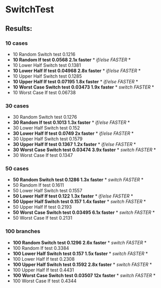 # SwitchTest

## Results:

### 10 cases
* 10 Random Switch test 0.1216
* **10 Random If test 0.0568 2.1x faster** * *if/else FASTER* *
* 10 Lower Half Switch test 0.1381 
* **10 Lower Half If test 0.04968 2.8x faster** * *if/else FASTER* *
* 10 Upper Half Switch test 0.1285 
* **10 Upper Half If test 0.07195 1.8x faster** * *if/else FASTER* *
* **10 Worst Case Switch test 0.03473 1.9x faster** * *switch FASTER* *
* 10 Worst Case If test 0.06738 

### 30 cases
* 30 Random Switch test 0.1276 
* **30 Random If test 0.1013 1.3x faster** * *if/else FASTER* *
* 30 Lower Half Switch test 0.152 
* **30 Lower Half If test 0.0749 2x faster** * *if/else FASTER* *
* 30 Upper Half Switch test 0.1579 
* **30 Upper Half If test 0.1367 1.2x faster** * *if/else FASTER* *
* **30 Worst Case Switch test 0.03474 3.9x faster** * *switch FASTER* *
* 30 Worst Case If test 0.1347 

### 50 cases
* **50 Random Switch test 0.1286 1.3x faster** * *switch FASTER* *
* 50 Random If test 0.1611 
* 50 Lower Half Switch test 0.1557 
* **50 Lower Half If test 0.122 1.3x faster** * *if/else FASTER* *
* **50 Upper Half Switch test 0.157 1.4x faster** * *switch FASTER* *
* 50 Upper Half If test 0.2193 
* **50 Worst Case Switch test 0.03495 6.1x faster** * *switch FASTER* *
* 50 Worst Case If test 0.2131 

### 100 branches
* **100 Random Switch test 0.1296 2.6x faster** * *switch FASTER* *
* 100 Random If test 0.3384 
* **100 Lower Half Switch test 0.157 1.5x faster** * *switch FASTER* *
* 100 Lower Half If test 0.2308 
* **100 Upper Half Switch test 0.1592 2.8x faster** * *switch FASTER* *
* 100 Upper Half If test 0.4431 
* **100 Worst Case Switch test 0.03507 12x faster** * *switch FASTER* *
* 100 Worst Case If test 0.4344 
  
